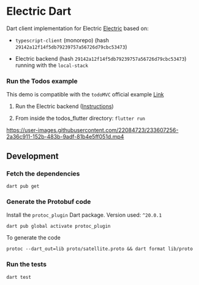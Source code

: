 # Electric Dart

Dart client implementation for Electric [Electric](https://electric-sql.com/) based on:

- `typescript-client` (monorepo) (hash `29142a12f14f5db79239757a56726d79cbc53473`)

- Electric backend (hash `29142a12f14f5db79239757a56726d79cbc53473`) running with the `local-stack`

### Run the Todos example

This demo is compatible with the `todoMVC` official example [Link](https://github.com/electric-sql/examples)

1. Run the Electric backend ([Instructions](https://electric-sql.com/docs/overview/examples))

2. From inside the todos_flutter directory: `flutter run`

https://user-images.githubusercontent.com/22084723/233607256-2a36c911-152b-483b-9adf-81b4e5ff051d.mp4

## Development

### Fetch the dependencies

`dart pub get`

### Generate the Protobuf code

Install the `protoc_plugin` Dart package. Version used: `^20.0.1`

`dart pub global activate protoc_plugin`

To generate the code

`protoc --dart_out=lib proto/satellite.proto && dart format lib/proto`

### Run the tests

`dart test`

